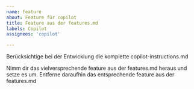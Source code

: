 ```yaml
---
name: feature
about: Feature für copilot
title: Feature aus der features.md 
labels: Copilot
assignees: 'copilot'

---
```


Berücksichtige bei der Entwicklung die komplette copilot-instructions.md

Nimm dir das vielversprechende feature aus der features.md heraus und setze es um. 
Entferne daraufhin das entsprechende feature aus der features.md
